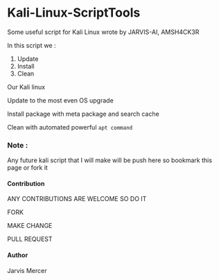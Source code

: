 # Kali-Linux-ScriptTools
Some useful script for Kali Linux wrote by JARVIS-AI, AMSH4CK3R



In this script we :

1. Update
2. Install
3. Clean

Our Kali linux 



Update to the most even OS upgrade

Install package with meta package and search cache

Clean with automated powerful ``apt command`` 



### Note : 

Any future kali script that I will make will be push here so bookmark this page or fork it



#### Contribution

ANY CONTRIBUTIONS ARE WELCOME SO DO IT

FORK

MAKE CHANGE

PULL REQUEST



#### Author

Jarvis Mercer

